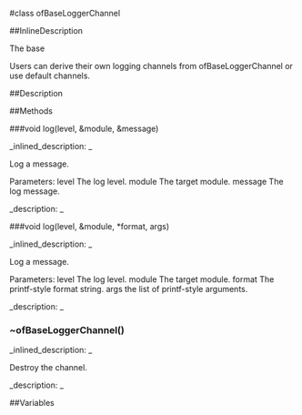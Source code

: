 #class ofBaseLoggerChannel


<!--
_visible: True_
_advanced: True_
_istemplated: False_
_extends: _
-->

##InlineDescription

The base 

Users can derive their own logging channels from ofBaseLoggerChannel or use
default channels.





##Description





##Methods



###void log(level, &module, &message)

<!--
_syntax: log(level, &module, &message)_
_name: log_
_returns: void_
_returns_description: _
_parameters: ofLogLevel level, const string &module, const string &message_
_access: public_
_version_started: 007_
_version_deprecated: _
_summary: _
_constant: False_
_static: False_
_visible: True_
_advanced: False_
-->

_inlined_description: _

Log a message.

Parameters:
level The log level.
module The target module.
message The log message.





_description: _







<!----------------------------------------------------------------------------->

###void log(level, &module, *format, args)

<!--
_syntax: log(level, &module, *format, args)_
_name: log_
_returns: void_
_returns_description: _
_parameters: ofLogLevel level, const string &module, const char *format, va_list args_
_access: public_
_version_started: 007_
_version_deprecated: _
_summary: _
_constant: False_
_static: False_
_visible: True_
_advanced: False_
-->

_inlined_description: _

Log a message.

Parameters:
level The log level.
module The target module.
format The printf-style format string.
args the list of printf-style arguments.





_description: _







<!----------------------------------------------------------------------------->

### ~ofBaseLoggerChannel()

<!--
_syntax: ~ofBaseLoggerChannel()_
_name: ~ofBaseLoggerChannel_
_returns: _
_returns_description: _
_parameters: _
_access: public_
_version_started: 007_
_version_deprecated: _
_summary: _
_constant: False_
_static: False_
_visible: True_
_advanced: False_
-->

_inlined_description: _

Destroy the channel.





_description: _







<!----------------------------------------------------------------------------->

##Variables



